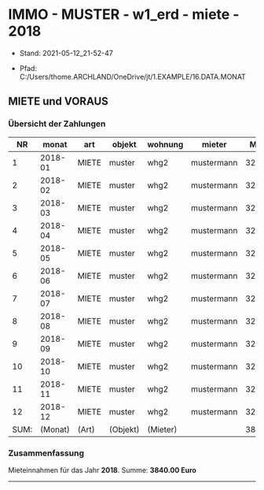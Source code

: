 ﻿# IMMO - MUSTER - w1_erd - miete - 2018


* Stand: 2021-05-12_21-52-47

* Pfad: C:/Users/thome.ARCHLAND/OneDrive/jt/1.EXAMPLE/16.DATA.MONAT

## MIETE und VORAUS


### Übersicht der Zahlungen


| NR   | monat   | art   | objekt   | wohnung  | mieter     | MIETE   | VORAUS  | ZAHLUNG | 
|------|---------|-------|----------|----------|------------|---------|---------|---------|
| 1    | 2018-01 | MIETE | muster   | whg2     | mustermann | 320,00  | 100,00  | 420,00  | 
| 2    | 2018-02 | MIETE | muster   | whg2     | mustermann | 320,00  | 100,00  | 420,00  | 
| 3    | 2018-03 | MIETE | muster   | whg2     | mustermann | 320,00  | 100,00  | 420,00  | 
| 4    | 2018-04 | MIETE | muster   | whg2     | mustermann | 320,00  | 100,00  | 420,00  | 
| 5    | 2018-05 | MIETE | muster   | whg2     | mustermann | 320,00  | 100,00  | 420,00  | 
| 6    | 2018-06 | MIETE | muster   | whg2     | mustermann | 320,00  | 100,00  | 420,00  | 
| 7    | 2018-07 | MIETE | muster   | whg2     | mustermann | 320,00  | 100,00  | 420,00  | 
| 8    | 2018-08 | MIETE | muster   | whg2     | mustermann | 320,00  | 100,00  | 420,00  | 
| 9    | 2018-09 | MIETE | muster   | whg2     | mustermann | 320,00  | 100,00  | 420,00  | 
| 10   | 2018-10 | MIETE | muster   | whg2     | mustermann | 320,00  | 100,00  | 420,00  | 
| 11   | 2018-11 | MIETE | muster   | whg2     | mustermann | 320,00  | 100,00  | 420,00  | 
| 12   | 2018-12 | MIETE | muster   | whg2     | mustermann | 320,00  | 100,00  | 420,00  | 
| SUM: | (Monat) | (Art) | (Objekt) | (Mieter) |            | 3840,00 | 1200,00 | 5040,00 | 


### Zusammenfassung


Mieteinnahmen für das Jahr __2018__. Summe: __3840.00 Euro__

---

